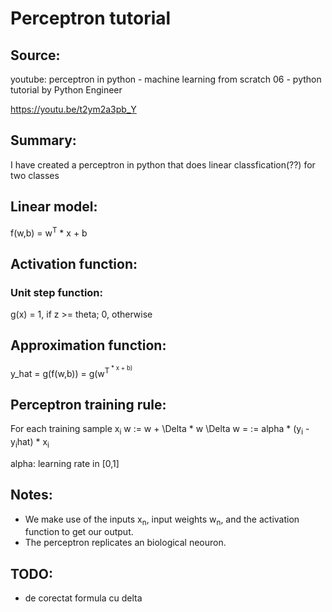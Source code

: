 # Perceptron tutorial
## Source:

youtube: perceptron in python - machine learning from scratch 06 - python tutorial
	 by Python Engineer

https://youtu.be/t2ym2a3pb_Y

## Summary:
I have created a perceptron in python that does linear classfication(??) for two classes

## Linear model:
f(w,b) = w<sup>T</sup> * x + b

## Activation function:
### Unit step function:
g(x) = 1, if z >= theta; 0, otherwise

## Approximation function:
y_hat = g(f(w,b)) = g(w<sup>T<sup> * x + b)

## Perceptron training rule:
For each training sample x<sub>i</sub>
w := w + \Delta * w
\Delta w  = := alpha * (y<sub>i</sub> - y<sub>i</sub>hat) * x<sub>i</sub>

alpha: learning rate in [0,1]

## Notes:
* We make use of the inputs x<sub>n</sub>, input weights w<sub>n</sub>, and the activation function to get our output.
* The perceptron replicates an biological neouron. 

## TODO:
* de corectat formula cu delta
